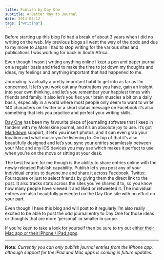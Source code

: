 ```yaml
---
title: Publish by Day One
subtitle: A Better Way to Journal
date: 2014-03-12
tags: ["writing"]
---
```

Before starting up this blog I’d had a break of about 3 years when I did no writing on the web. My previous blogs all went the way of the dodo and due to my move to Japan I had to stop writing for the various sites and publications I was working for back in South Africa.

Even though I wasn’t writing anything online I kept a pen and paper journal on a regular basis and tried to make the time to jot down my thoughts and ideas, my feelings and anything important that had happened to me.

Journaling is actually a pretty important habit to get into as far as I’m concerned. It let’s you work out any frustrations you have, gain an insight into your own thinking, and let’s you remember your happiest times with friends and family. It also let’s you flex your brain muscles a bit on a daily basis, especially in a world where most people only seem to want to write 140 characters on Twitter or a short status message on Facebook it’s also something that lets you practice and perfect your writing skills.

[Day One][1] has been my favourite piece of journaling software that I keep in tandem with my Moleskine journal, and it’s an absolute joy to use. It’s got [Markdown][2] support, it let’s you insert photos, and it can even grab your location and what music you’re listening to. On top of that it’s also beautifully designed and let’s you sync your entries seamlessly between your Mac and any iOS devices you may use which makes it perfect to use when you’re on the move or sitting at your desk.

The best feature for me though is the ability to share entries online with the newly released Publish capability. Publish let’s you post any of your individual entries to [dayone.me][3] and share it across Facebook, Twitter, Foursquare or just to select friends by giving them the direct link to the post. It also tracks stats across the sites you’ve shared it to, so you know how many people have viewed it and liked or retweeted it. The individual entries are also beautifully presented on the Day One site with no effort on your part.

Even though I have this blog and will post to it regularly I’m also really excited to be able to post the odd journal entry to Day One for those ideas or thoughts that are more ‘personal’ or smaller in scope.

If you’re keen to take a look for yourself then be sure to try out [either their Mac app or their iPhone / iPad apps][1].

* * *

**Note:** _Currently you can only publish journal entries from the iPhone app, although support for the iPad and Mac apps is coming in future updates._

 [1]: http://dayoneapp.com/
 [2]: http://daringfireball.net/projects/markdown/
 [3]: https://dayone.me/
